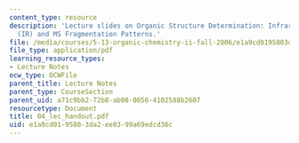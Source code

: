 ```yaml
---
content_type: resource
description: 'Lecture slides on Organic Structure Determination: Infrared Spectroscopy
  (IR) and MS Fragmentation Patterns.'
file: /media/courses/5-13-organic-chemistry-ii-fall-2006/e1a9cd0195803da2ee0399a69edcd36c_04_lec_handout.pdf
file_type: application/pdf
learning_resource_types:
- Lecture Notes
ocw_type: OCWFile
parent_title: Lecture Notes
parent_type: CourseSection
parent_uid: a71c9bb2-72b8-ab08-0056-4102588b2607
resourcetype: Document
title: 04_lec_handout.pdf
uid: e1a9cd01-9580-3da2-ee03-99a69edcd36c
---
```

